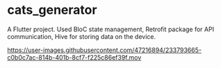 # cats_generator

A Flutter project. Used BloC state management, Retrofit package for API communication, Hive for storing data on the device.



https://user-images.githubusercontent.com/47216894/233793665-c0b0c7ac-814b-401b-8cf7-f225c86ef39f.mov


